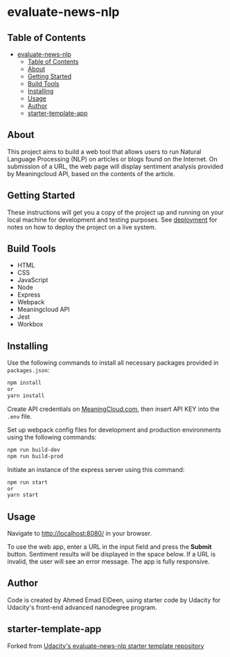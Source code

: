# evaluate-news-nlp

## Table of Contents

- [evaluate-news-nlp](#evaluate-news-nlp)
  - [Table of Contents](#table-of-contents)
  - [About](#about)
  - [Getting Started](#getting-started)
  - [Build Tools](#build-tools)
  - [Installing](#installing)
  - [Usage](#usage)
  - [Author](#author)
  - [starter-template-app](#starter-template-app)

## About

This project aims to build a web tool that allows users to run Natural Language Processing (NLP) on articles or blogs found on the Internet. On submission of a URL, the web page will display sentiment analysis provided by Meaningcloud API, based on the contents of the article.

## Getting Started

These instructions will get you a copy of the project up and running on your local machine for development and testing purposes. See [deployment](#deployment) for notes on how to deploy the project on a live system.

## Build Tools

- HTML
- CSS
- JavaScript
- Node
- Express
- Webpack
- Meaningcloud API
- Jest
- Workbox

## Installing

Use the following commands to install all necessary packages provided in `packages.json`:

```bash
npm install
or
yarn install
```

Create API credentials on [MeaningCloud.com](https://docs.aylien.com/textapi/endpoints/#api-endpoints), then insert API KEY into the `.env` file.

Set up webpack config files for development and production environments using the following commands:

```bash
npm run build-dev
npm run build-prod
```

Initiate an instance of the express server using this command:

```bash
npm run start
or
yarn start
```

## Usage

Navigate to <http://localhost:8080/> in your browser.

To use the web app, enter a URL in the input field and press the **Submit** button. Sentiment results will be displayed in the space below. If a URL is invalid, the user will see an error message. The app is fully responsive.

## Author

Code is created by Ahmed Emad ElDeen, using starter code by Udacity for Udacity's front-end advanced nanodegree program.

## starter-template-app

Forked from [Udacity's evaluate-news-nlp starter template repository](https://github.com/udacity/fend/tree/refresh-2019/projects/evaluate-news-nlp)
